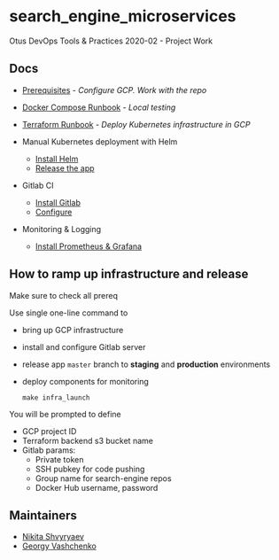# search_engine_microservices

Otus DevOps Tools & Practices 2020-02 - Project Work

## Docs

- [Prerequisites](./docs/Prerequisites.md) -
  _Configure GCP. Work with the repo_

- [Docker Compose Runbook](./docs/Docker-compose-runbook.md) -
  _Local testing_

- [Terraform Runbook](./docs/Terraform-runbook.md) -
  _Deploy Kubernetes infrastructure in GCP_

- Manual Kubernetes deployment with Helm
  - [Install Helm](./docs/Helm-installation.md)
  - [Release the app](./docs/Helm-charts-running.md)

- Gitlab CI
  - [Install Gitlab](./docs/Gitlab-CI-installation.md)
  - [Configure](./docs/Gitlab-CI-configuration.md)

- Monitoring & Logging

  - [Install Prometheus & Grafana](./docs/Monitoring.md)

## How to ramp up infrastructure and release

Make sure to check all prereq

Use single one-line command to
 - bring up GCP infrastructure
 - install and configure Gitlab server
 - release app `master` branch to **staging** and **production** environments
 - deploy components for monitoring


       make infra_launch

You will be prompted to define
 - GCP project ID
 - Terraform backend s3 bucket name
 - Gitlab params:
    - Private token
    - SSH pubkey for code pushing
    - Group name for search-engine repos
    - Docker Hub username, password

## Maintainers

 - [Nikita Shvyryaev](https://github.com/nshvyryaev)
 - [Georgy Vashchenko](https://github.com/gvashchenkolineate)
